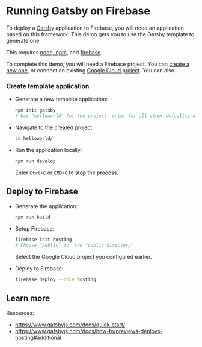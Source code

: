 # Running Gatsby on Firebase

To deploy a [Gatsby](https://www.gatsbyjs.com/) application to Firebase, you will need an application
based on this framework. This demo gets you to use the Gatsby template to generate one. 

This requires [node, npm](https://cloud.google.com/nodejs/docs/setup), and [firebase](https://cloud.google.com/firestore/docs/client/get-firebase).



To complete this demo, you will need a Firebase project.
You can [create a new one](https://console.firebase.google.com/u/0/?pli=1), or connect an existing [Google Cloud project](https://cloud.google.com/firestore/docs/client/get-firebase). You can also 


### Create template application


* Generate a new template application: 

    ```bash
    npm init gatsby
    # Use "helloworld" for the project, enter for all other defaults, don't install any extras.

    ```




* Navigate to the created project:

    ```bash
    cd helloworld/
    ```

* Run the application locally:

    ```bash
    npm run develop
    ```

    

    Enter `Ctrl+C` or `CMD+C` to stop the process.




## Deploy to Firebase

* Generate the application: 

    ```bash
    npm run build
    ```

* Setup Firebase: 

    ```bash
    firebase init hosting
    # Choose "public" for the "public directory".
    ```

    Select the Google Cloud project you configured earlier.

* Deploy to Firebase: 

    ```bash
    firebase deploy --only hosting
    ```



## Learn more

Resources: 

- https://www.gatsbyjs.com/docs/quick-start/
- https://www.gatsbyjs.com/docs/how-to/previews-deploys-hosting#additional
